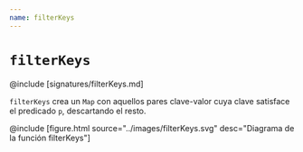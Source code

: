 ```yaml
---
name: filterKeys
---
```


# `filterKeys`

@include [signatures/filterKeys.md]

`filterKeys` crea un `Map` con aquellos pares clave-valor cuya clave satisface el predicado `p`, descartando el resto.

@include [figure.html source="../images/filterKeys.svg" desc="Diagrama de la función filterKeys"]
